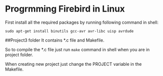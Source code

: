 # Progrmming Firebird in Linux
First install all the required packages by running following command in shell:

`sudo apt-get install binutils gcc-avr avr-libc uisp avrdude`

##Project3 folder
It contains  *.c file and Makefile. 

So to compile the *.c file just run `make` command in shell when you are in project folder.

When creating new project just change the PROJECT variable in the Makefile.

